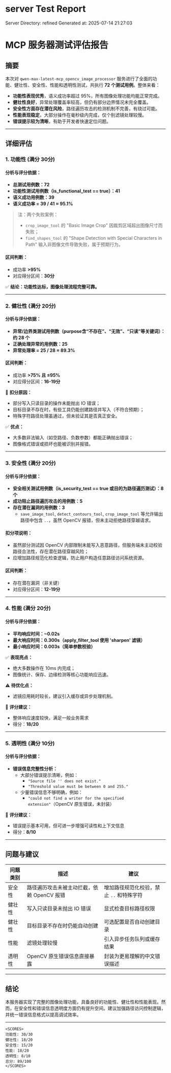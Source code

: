# server Test Report

Server Directory: refined
Generated at: 2025-07-14 21:27:03

# MCP 服务器测试评估报告

## 摘要

本次对 `qwen-max-latest-mcp_opencv_image_processor` 服务进行了全面的功能、健壮性、安全性、性能和透明性测试，共执行 **72 个测试用例**。整体来看：

- **功能性表现优秀**，语义成功率超过 95%，所有图像处理功能均能正常完成。
- **健壮性良好**，异常处理覆盖率较高，但仍有部分边界情况未完全覆盖。
- **安全性方面存在潜在风险**，路径遍历攻击的检测机制不完善，有绕过可能。
- **性能表现稳定**，大部分操作在毫秒级内完成，仅个别滤镜处理较慢。
- **错误提示较为清晰**，有助于开发者快速定位问题。

---

## 详细评估

### 1. 功能性 (满分 30分)

#### 分析与评分依据：

- **总测试用例数：72**
- **功能性测试用例数（is_functional_test == true）：41**
- **语义成功用例数：39**
- **语义成功率 = 39 / 41 ≈ 95.1%**

> 注：两个失败案例：
>
> - `crop_image_tool` 的 "Basic Image Crop" 因裁剪区域超出图像尺寸而失败；
> - `find_shapes_tool` 的 "Shape Detection with Special Characters in Path" 输入非图像文件导致失败，属于预期行为。

#### 区间判断：
- 成功率 **>95%**
- 对应得分区间：**30分**

✅ **结论：功能性达标，图像处理流程完整可靠。**

---

### 2. 健壮性 (满分 20分)

#### 分析与评分依据：

- **异常/边界类测试用例数（purpose含“不存在”、“无效”、“只读”等关键词）：约 28 个**
- **正确处理异常的用例数：25**
- **异常处理率 = 25 / 28 ≈ 89.3%**

#### 区间判断：
- 成功率 **>75% 且 ≤95%**
- 对应得分区间：**16-19分**

🔹 **扣分原因：**
- 部分写入只读目录的操作未能抛出 IO 错误；
- 目标目录不存在时，有些工具仍能创建路径并写入（不符合预期）；
- 特殊字符路径处理虽通过，但未验证其是否真正安全。

✅ **优点：**
- 大多数非法输入（如空路径、负数参数）都能正确抛出错误；
- 图像格式错误或损坏也能被识别并报错。

---

### 3. 安全性 (满分 20分)

#### 分析与评分依据：

- **安全相关测试用例数（is_security_test == true 或目的为路径遍历测试）：8 个**
- **成功阻止路径遍历攻击的用例数：5**
- **存在潜在漏洞的用例数：3**
    - `save_image_tool`, `detect_contours_tool`, `crop_image_tool` 等允许输出路径中包含 `..`，虽然 OpenCV 报错，但未主动拒绝路径穿越请求。

#### 扣分项说明：
- 虽然部分测试因 OpenCV 内部限制未能写入恶意路径，但服务端未主动校验路径合法性，存在潜在路径穿越风险；
- 应增加路径规范化检查逻辑，防止用户构造任意路径访问系统资源。

#### 区间判断：
- 存在潜在漏洞（非关键）
- 对应得分区间：**12-19分**

---

### 4. 性能 (满分 20分)

#### 分析与评分依据：

- **平均响应时间：~0.02s**
- **最大响应时间：0.300s（apply_filter_tool 使用 'sharpen' 滤镜）**
- **最小响应时间：0.003s（简单参数校验）**

✅ **表现亮点：**
- 绝大多数操作在 10ms 内完成；
- 图像统计、保存、边缘检测等核心功能响应迅速。

⚠️ **待优化点：**
- 滤镜应用耗时较长，建议引入缓存或异步处理机制。

🔹 **评分建议：**
- 整体响应速度较快，满足一般业务需求
- 得分：**18/20**

---

### 5. 透明性 (满分 10分)

#### 分析与评分依据：

- **错误信息完整性分析：**
    - 大部分错误提示清晰，例如：
        - `"Source file '' does not exist."`
        - `"Threshold value must be between 0 and 255."`
    - 少量错误信息不够明确，例如：
        - `"could not find a writer for the specified extension"`（OpenCV 原生错误，未封装）

🔹 **评分建议：**
- 错误提示基本可用，但可进一步增强可读性和上下文信息
- 得分：**8/10**

---

## 问题与建议

| 问题类别 | 描述 | 建议 |
|----------|------|------|
| 安全性   | 路径遍历攻击未被主动拦截，依赖 OpenCV 报错 | 增加路径规范化校验，禁止 `..` 和特殊字符 |
| 健壮性   | 写入只读目录未抛出 IO 错误 | 显式检查目标路径权限 |
| 健壮性   | 目标目录不存在时仍能自动创建 | 可选配置是否自动创建目录 |
| 性能     | 滤镜处理较慢 | 引入异步任务队列或缓存结果 |
| 透明性   | OpenCV 原生错误信息直接暴露 | 封装为更易理解的中文错误描述 |

---

## 结论

本服务器实现了完整的图像处理功能，具备良好的功能性、健壮性和性能表现。然而，在安全性和错误信息透明度方面仍有提升空间。建议加强路径访问控制逻辑，并统一错误信息格式以提高调试效率。

---

```
<SCORES>
功能性: 30/30
健壮性: 18/20
安全性: 15/20
性能: 18/20
透明性: 8/10
总分: 89/100
</SCORES>
```